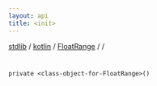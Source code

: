 ```yaml
---
layout: api
title: <init>
---
```

[stdlib](../../../index.html) / [kotlin](../../index.html) / [FloatRange](../index.html) / [<class-object-for-FloatRange>](index.html) / [<init>](_init_.html)

# <init>

```
private <class-object-for-FloatRange>()
```
